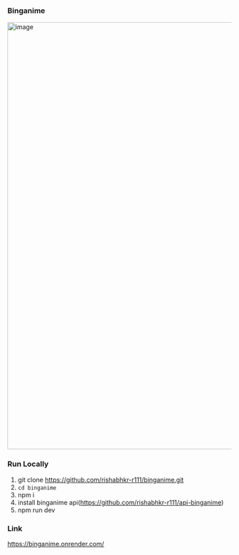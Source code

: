 ### Binganime
<img width="959" alt="image" src="https://github.com/rishabhkr-r111/binganime/assets/117273351/238c6a39-5c9e-459b-964a-be38c1e0002d">

### Run Locally
1. git clone https://github.com/rishabhkr-r111/binganime.git
1. ```cd binganime```
2. npm i
3. install binganime api(https://github.com/rishabhkr-r111/api-binganime)
4. npm run dev

### Link
https://binganime.onrender.com/


